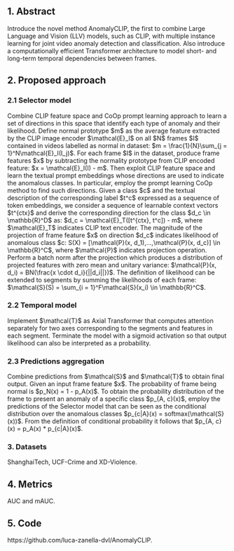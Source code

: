 <h2>1. Abstract</h2>
Introduce the novel method AnomalyCLIP, the first to combine Large Language and Vision (LLV) models, such as CLIP, with multiple instance learning for joint video anomaly detection and classification. Also introduce a computationally efficient Transformer architecture to model short- and long-term temporal dependencies between frames.
<h2>2. Proposed approach</h2>
<h3>2.1 Selector model</h3>
Combine CLIP feature space and CoOp prompt learning approach to learn a set of directions in this space that identify each type of anomaly and their likelihood. Define normal prototype $m$ as the average feature extracted by the CLIP image encoder $\mathcal{E}_I$ on all $N$ frames $I$ contained in videos labelled as normal in dataset: $m = \frac{1}{N}\sum_{j = 1}^N\mathcal{E}_I(I_j)$. For each frame $I$ in the dataset, produce frame features $x$ by subtracting the normality prototype from CLIP encoded feature: $x = \mathcal{E}_I(I) - m$. Then exploit CLIP feature space and learn the textual prompt embeddings whose directions are used to indicate the anomalous classes. In particular, employ the prompt learning CoOp method to find such directions. Given a class $c$ and the textual description of the corresponding label $t^c$ expressed as a sequence of token embeddings, we consider a sequence of learnable context vectors $t^{ctx}$ and derive the corresponding direction for the class $d_c \in \mathbb{R}^D$ as: $d_c = \mathcal{E}_T([t^{ctx}, t^c]) - m$, where $\mathcal{E}_T$ indicates CLIP text encoder. The magnitude of the projection of frame feature $x$ on direction $d_c$ indicates likelihood of anomalous class $c: S(X) = [\mathcal{P}(x, d_1),...,\mathcal{P}(x, d_c)] \in \mathbb{R}^C$, where $\mathcal{P}$ indicates projection operation. Perform a batch norm after the projection which produces a distribution of projected features with zero mean and unitary variance: $\mathcal{P}(x, d_i) = BN(\frac{x \cdot d_i}{||d_i||})$. The definition of likelihood can be extended to segments by summing the likelihoods of each frame: $\mathcal{S}(S) = \sum_{i = 1}^F\mathcal{S}(x_i) \in \mathbb{R}^C$.
<h3>2.2 Temporal model</h3>
Implement $\mathcal{T}$ as Axial Transformer that computes attention separately for two axes corresponding to the segments and features in each segment. Terminate the model with a sigmoid activation so that output likelihood can also be interpreted as a probability.
<h3>2.3 Predictions aggregation</h3>
Combine predictions from $\mathcal{S}$ and $\mathcal{T}$ to obtain final output. Given an input frame feature $x$. The probability of frame being normal is $p_N(x) = 1 - p_A(x)$. To obtain the probability distribution of the frame to present an anomaly of a specific class $p_{A, c}(x)$, employ the predictions of the Selector model that can be seen as the conditional distribution over the anomalous classes $p_{c|A}(x) = softmax(\mathcal{S}(x))$. From the definition of conditional probability it follows that $p_{A, c}(x) = p_A(x) * p_{c|A}(x)$.
<h3>3. Datasets</h3>
ShanghaiTech, UCF-Crime and XD-Violence.
<h2>4. Metrics</h2>
AUC and mAUC.
<h2>5. Code</h2>
https://github.com/luca-zanella-dvl/AnomalyCLIP.